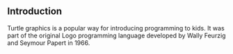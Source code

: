 ## Introduction
  Turtle graphics is a popular way for introducing programming to kids. It was part of the original Logo programming language developed by Wally Feurzig and Seymour Papert in 1966.

